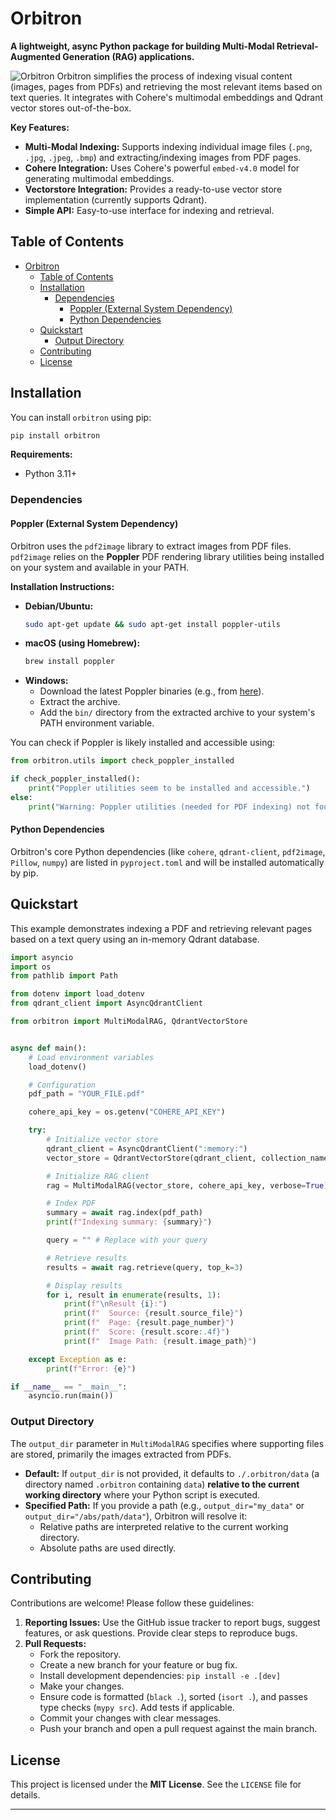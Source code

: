 # Orbitron 

**A lightweight, async Python package for building Multi-Modal Retrieval-Augmented Generation (RAG) applications.**

![Orbitron](orbitron.png)
Orbitron simplifies the process of indexing visual content (images, pages from PDFs) and retrieving the most relevant items based on text queries. It integrates with Cohere's multimodal embeddings and Qdrant vector stores out-of-the-box.

**Key Features:**

*   **Multi-Modal Indexing:** Supports indexing individual image files (`.png`, `.jpg`, `.jpeg`, `.bmp`) and extracting/indexing images from PDF pages.
*   **Cohere Integration:** Uses Cohere's powerful `embed-v4.0` model for generating multimodal embeddings.
*   **Vectorstore Integration:** Provides a ready-to-use vector store implementation (currently supports Qdrant).
*   **Simple API:** Easy-to-use interface for indexing and retrieval.

## Table of Contents

- [Orbitron](#orbitron)
  - [Table of Contents](#table-of-contents)
  - [Installation](#installation)
    - [Dependencies](#dependencies)
      - [Poppler (External System Dependency)](#poppler-external-system-dependency)
      - [Python Dependencies](#python-dependencies)
  - [Quickstart](#quickstart)
    - [Output Directory](#output-directory)
  - [Contributing](#contributing)
  - [License](#license)

## Installation

You can install `orbitron` using pip:

```bash
pip install orbitron
```

**Requirements:**

*   Python 3.11+

### Dependencies

#### Poppler (External System Dependency)

Orbitron uses the `pdf2image` library to extract images from PDF files. `pdf2image` relies on the **Poppler** PDF rendering library utilities being installed on your system and available in your PATH.

**Installation Instructions:**

*   **Debian/Ubuntu:**
    ```bash
    sudo apt-get update && sudo apt-get install poppler-utils
    ```
*   **macOS (using Homebrew):**
    ```bash
    brew install poppler
    ```
*   **Windows:**
    *   Download the latest Poppler binaries (e.g., from [here](https://github.com/oschwartz10612/poppler-windows/releases/)).
    *   Extract the archive.
    *   Add the `bin/` directory from the extracted archive to your system's PATH environment variable.


You can check if Poppler is likely installed and accessible using:
```python
from orbitron.utils import check_poppler_installed

if check_poppler_installed():
    print("Poppler utilities seem to be installed and accessible.")
else:
    print("Warning: Poppler utilities (needed for PDF indexing) not found in PATH.")
```

#### Python Dependencies

Orbitron's core Python dependencies (like `cohere`, `qdrant-client`, `pdf2image`, `Pillow`, `numpy`) are listed in `pyproject.toml` and will be installed automatically by pip.


## Quickstart

This example demonstrates indexing a PDF and retrieving relevant pages based on a text query using an in-memory Qdrant database.

```python
import asyncio
import os
from pathlib import Path

from dotenv import load_dotenv
from qdrant_client import AsyncQdrantClient

from orbitron import MultiModalRAG, QdrantVectorStore


async def main():
    # Load environment variables
    load_dotenv()

    # Configuration
    pdf_path = "YOUR_FILE.pdf"

    cohere_api_key = os.getenv("COHERE_API_KEY")

    try:
        # Initialize vector store
        qdrant_client = AsyncQdrantClient(":memory:")
        vector_store = QdrantVectorStore(qdrant_client, collection_name="my_docs")

        # Initialize RAG client
        rag = MultiModalRAG(vector_store, cohere_api_key, verbose=True)

        # Index PDF
        summary = await rag.index(pdf_path)
        print(f"Indexing summary: {summary}")

        query = "" # Replace with your query

        # Retrieve results
        results = await rag.retrieve(query, top_k=3)

        # Display results
        for i, result in enumerate(results, 1):
            print(f"\nResult {i}:")
            print(f"  Source: {result.source_file}")
            print(f"  Page: {result.page_number}")
            print(f"  Score: {result.score:.4f}")
            print(f"  Image Path: {result.image_path}")

    except Exception as e:
        print(f"Error: {e}")

if __name__ == "__main__":
    asyncio.run(main())
```


### Output Directory

The `output_dir` parameter in `MultiModalRAG` specifies where supporting files are stored, primarily the images extracted from PDFs.

*   **Default:** If `output_dir` is not provided, it defaults to `./.orbitron/data` (a directory named `.orbitron` containing `data`) **relative to the current working directory** where your Python script is executed.
*   **Specified Path:** If you provide a path (e.g., `output_dir="my_data"` or `output_dir="/abs/path/data"`), Orbitron will resolve it:
    *   Relative paths are interpreted relative to the current working directory.
    *   Absolute paths are used directly.


## Contributing

Contributions are welcome! Please follow these guidelines:

1.  **Reporting Issues:** Use the GitHub issue tracker to report bugs, suggest features, or ask questions. Provide clear steps to reproduce bugs.
2.  **Pull Requests:**
    *   Fork the repository.
    *   Create a new branch for your feature or bug fix.
    *   Install development dependencies: `pip install -e .[dev]`
    *   Make your changes.
    *   Ensure code is formatted (`black .`), sorted (`isort .`), and passes type checks (`mypy src`). Add tests if applicable.
    *   Commit your changes with clear messages.
    *   Push your branch and open a pull request against the main branch.

## License

This project is licensed under the **MIT License**. See the `LICENSE` file for details.

---